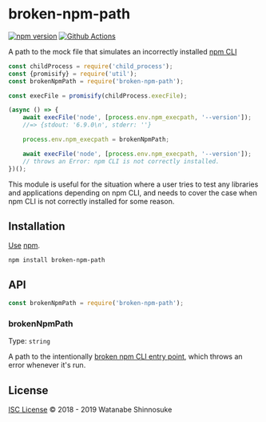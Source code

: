 # broken-npm-path

[![npm version](https://img.shields.io/npm/v/broken-npm-path.svg)](https://www.npmjs.com/package/broken-npm-path)
[![Github Actions](https://action-badges.now.sh/shinnn/broken-npm-path)](https://wdp9fww0r9.execute-api.us-west-2.amazonaws.com/production/results/shinnn/broken-npm-path)

A path to the mock file that simulates an incorrectly installed [npm CLI](https://github.com/npm/cli)

```javascript
const childProcess = require('child_process');
const {promisify} = require('util');
const brokenNpmPath = require('broken-npm-path');

const execFile = promisify(childProcess.execFile);

(async () => {
	await execFile('node', [process.env.npm_execpath, '--version']);
	//=> {stdout: '6.9.0\n', stderr: ''}

	process.env.npm_execpath = brokenNpmPath;

	await execFile('node', [process.env.npm_execpath, '--version']);
	// throws an Error: npm CLI is not correctly installed.
})();
```

This module is useful for the situation where a user tries to test any libraries and applications depending on npm CLI, and needs to cover the case when npm CLI is not correctly installed for some reason.

## Installation

[Use](https://docs.npmjs.com/cli/install) [npm](https://docs.npmjs.com/about-npm/).

```
npm install broken-npm-path
```

## API

```javascript
const brokenNpmPath = require('broken-npm-path');
```

### brokenNpmPath

Type: `string`

A path to the intentionally [broken npm CLI entry point](https://github.com/shinnn/broken-npm-path/blob/master/lib/node_modules/npm/bin/npm-cli.js), which throws an error whenever it's run.

## License

[ISC License](./LICENSE) © 2018 - 2019 Watanabe Shinnosuke
